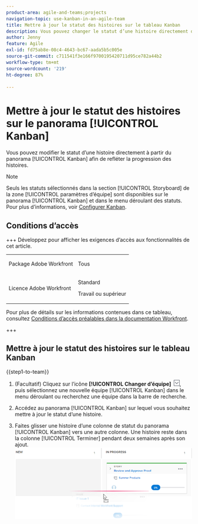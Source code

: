 ```yaml
---
product-area: agile-and-teams;projects
navigation-topic: use-kanban-in-an-agile-team
title: Mettre à jour le statut des histoires sur le tableau Kanban
description: Vous pouvez changer le statut d’une histoire directement depuis le panorama Kanban afin de refléter la progression des histoires.
author: Jenny
feature: Agile
exl-id: fd75ab8e-08c4-4643-bc67-aada5b5c005e
source-git-commit: c711541f3e166f9700195420711d95ce782a44b2
workflow-type: tm+mt
source-wordcount: '219'
ht-degree: 87%

---
```


# Mettre à jour le statut des histoires sur le panorama [!UICONTROL Kanban]

Vous pouvez modifier le statut d’une histoire directement à partir du panorama [!UICONTROL Kanban] afin de refléter la progression des histoires.

>[!NOTE]
>
>Seuls les statuts sélectionnés dans la section [!UICONTROL Storyboard] de la zone [!UICONTROL paramètres d’équipe] sont disponibles sur le panorama [!UICONTROL Kanban] et dans le menu déroulant des statuts. Pour plus d’informations, voir [Configurer Kanban](../../agile/get-started-with-agile-in-workfront/configure-kanban.md).

## Conditions d’accès

+++ Développez pour afficher les exigences d’accès aux fonctionnalités de cet article.

<table style="table-layout:auto"> 
 <col> 
 </col> 
 <col> 
 </col> 
 <tbody> 
  <tr> 
   <td role="rowheader">Package Adobe Workfront</td> 
   <td> <p>Tous</p> </td> 
  </tr> 
  <tr> 
   <td role="rowheader">Licence Adobe Workfront</td> 
   <td> <p>Standard</p> 
   <p>Travail ou supérieur</p> </td> 
  </tr>
 </tbody> 
</table>

Pour plus de détails sur les informations contenues dans ce tableau, consultez [Conditions d’accès préalables dans la documentation Workfront](/help/quicksilver/administration-and-setup/add-users/access-levels-and-object-permissions/access-level-requirements-in-documentation.md).

+++

## Mettre à jour le statut des histoires sur le tableau Kanban

{{step1-to-team}}

1. (Facultatif) Cliquez sur l’icône **[!UICONTROL Changer d’équipe]** ![Icône Changer d’équipe](assets/switch-team-icon.png), puis sélectionnez une nouvelle équipe [!UICONTROL Kanban] dans le menu déroulant ou recherchez une équipe dans la barre de recherche.

1. Accédez au panorama [!UICONTROL Kanban] sur lequel vous souhaitez mettre à jour le statut d’une histoire.
1. Faites glisser une histoire d’une colonne de statut du panorama [!UICONTROL Kanban] vers une autre colonne.
Une histoire reste dans la colonne [!UICONTROL Terminer] pendant deux semaines après son ajout.
   ![Déplacer une histoire vers une autre colonne](assets/agile-storyboard-progress.png)
